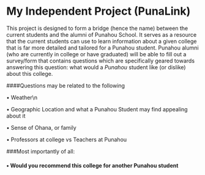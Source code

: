 # My Independent Project (PunaLink)

This project is designed to form a bridge (hence the name) between the current students and the alumni of Punahou School. It serves as a resource that the current students can use to learn information about a given college that is far more detailed and tailored for a Punahou student. Punahou alumni (who are currently in college or have graduated) will be able to fill out a survey/form that contains questions which are specifically geared towards answering this question: what would a *Punahou* student like (or dislike) about this college.

####Questions may be related to the following

• Weather\n

• Geographic Location and what a Punahou Student may find appealing about it

• Sense of Ohana, or family

• Professors at college vs Teachers at Punahou

###Most importantly of all:

#### • Would you recommend this college for another Punahou student 